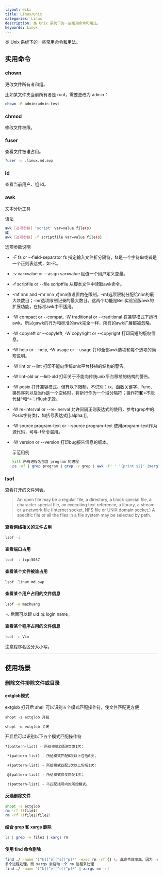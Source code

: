 ```yaml
---
layout: wiki
title: Linux/Unix
categories: Linux
description: 类 Unix 系统下的一些常用命令和用法。
keywords: Linux
---
```


类 Unix 系统下的一些常用命令和用法。

## 实用命令

### chown

更改文件所有者和组。

比如某文件夹当前所有者是 root，需要更改为 admin：

```sh
chown -R admin:admin test
```

### chmod

修改文件权限。

### fuser

查看文件被谁占用。

```sh
fuser -u .linux.md.swp
```

### id

查看当前用户、组 id。

### awk

文本分析工具

语法

```sh
awk [选项参数] 'script' var=value file(s)
或
awk [选项参数] -f scriptfile var=value file(s)
```

选项参数说明

* -F fs or --field-separator fs
  指定输入文件折分隔符，fs是一个字符串或者是一个正则表达式，如-F:。
* -v var=value or --asign var=value
  赋值一个用户定义变量。
* -f scripfile or --file scriptfile
  从脚本文件中读取awk命令。
* -mf nnn and -mr nnn
  对nnn值设置内在限制，-mf选项限制分配给nnn的最大块数目；-mr选项限制记录的最大数目。这两个功能是Bell实验室版awk的扩展功能，在标准awk中不适用。
* -W compact or --compat, -W traditional or --traditional
  在兼容模式下运行awk。所以gawk的行为和标准的awk完全一样，所有的awk扩展都被忽略。
* -W copyleft or --copyleft, -W copyright or --copyright
  打印简短的版权信息。
* -W help or --help, -W usage or --usage
  打印全部awk选项和每个选项的简短说明。
* -W lint or --lint
  打印不能向传统unix平台移植的结构的警告。
* -W lint-old or --lint-old
  打印关于不能向传统unix平台移植的结构的警告。
* -W posix
  打开兼容模式。但有以下限制，不识别：/x、函数关键字、func、换码序列以及当fs是一个空格时，将新行作为一个域分隔符；操作符**和**=不能代替^和^=；fflush无效。
* -W re-interval or --re-inerval
  允许间隔正则表达式的使用，参考(grep中的Posix字符类)，如括号表达式[[:alpha:]]。
* -W source program-text or --source program-text
  使用program-text作为源代码，可与-f命令混用。
* -W version or --version
  打印bug报告信息的版本。
  
  示范用例
  
  ```sh
  kill 所有进程名包含 program 的进程
  ps -ef | grep program | grep -v grep | awk -F' ' '{print $2}' |xargs kill -9
  ```

### lsof

查看打开的文件列表。

> An  open  file  may  be  a  regular  file,  a directory, a block special file, a character special file, an executing text reference, a library, a stream or a network file (Internet socket, NFS file or UNIX domain socket.)  A specific file or all the files in a file system may be selected by path.

#### 查看网络相关的文件占用

```sh
lsof -i
```

#### 查看端口占用

```sh
lsof -i tcp:5037
```

#### 查看某个文件被谁占用

```sh
lsof .linux.md.swp
```

#### 查看某个用户占用的文件信息

```sh
lsof -u mazhuang
```

`-u` 后面可以跟 uid 或 login name。

#### 查看某个程序占用的文件信息

```sh
lsof -c Vim
```

注意程序名区分大小写。

---

## 使用场景

### 删除文件排除文件或目录

#### extglob模式

extglob 打开后 shell 可以识别五个模式匹配操作符，使文件匹配更方便

`shopt -s extglob 开启`

`shopt -u extglob 关闭`

开启后可以识别以下五个模式匹配操作符

```regex
?(pattern-list) - 所给模式匹配0次或1次；

 *(pattern-list) - 所给模式匹配0次以上包括0次；

 +(pattern-list) - 所给模式匹配1次以上包括1次；

 @(pattern-list) - 所给模式仅仅匹配1次；

 !(pattern-list) - 不匹配括号内的所给模式。
```

#### 反选删除文件

```sh
shopt -s extglob
rm -rf !(file1)
rm -rf !(file1|file2)
```

#### 结合 grep 和 xargs 删除

```sh
ls | grep -v file1 | xargs rm
```

#### 使用 find 命令删除

```sh
find ./ -name '[^k][^e][^e][^p]*' -exec rm -rf {} \; 此命令效率高，因为 -exec 会启动
多个进程处理，而 xargs 会启动一个 rm 进程来处理 
find ./ -name '[^k][^e][^e][^p]*' | xargs rm -rf
```

